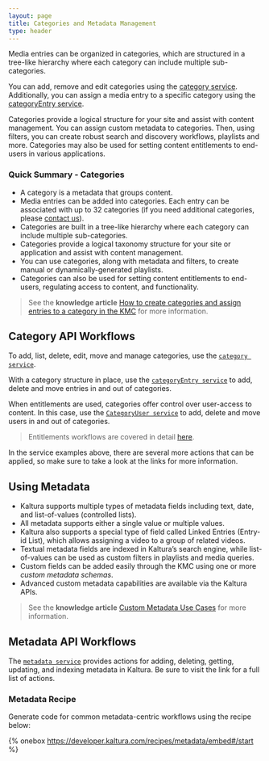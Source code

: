 ```yaml
---
layout: page
title: Categories and Metadata Management
type: header
---
```


Media entries can be organized in categories, which are structured in a tree-like hierarchy where each category can include multiple sub-categories.

You can add, remove and edit categories using the [category service](https://developer.kaltura.com/api-docs/#/category). Additionally, you can assign a media entry to a specific category using the [categoryEntry service](https://developer.kaltura.com/api-docs/#/categoryEntry).   

Categories provide a logical structure for your site and assist with content management. You can assign custom metadata to categories. Then, using filters, you can create robust search and discovery workflows, playlists and more. Categories may also be used for setting content entitlements to end-users in various applications.  

### Quick Summary - Categories  

* A category is a metadata that groups content. 
* Media entries can be added into categories. Each entry can be associated with up to 32 categories (if you need additional categories, please [contact us](mailto:vpaas.kaltura.com)).
* Categories are built in a tree-like hierarchy where each category can include multiple sub-categories.
* Categories provide a logical taxonomy structure for your site or application and assist with content management. 
* You can use categories, along with metadata and filters, to create manual or dynamically-generated playlists.
* Categories can also be used for setting content entitlements to end-users, regulating access to content, and functionality.

> See the **knowledge article** [How to create categories and assign entries to a category in the KMC](http://knowledge.kaltura.com/faq/how-create-categories-and-assign-entries-category-kmc#categories) for more information.

## Category API Workflows  

To add, list, delete, edit, move and manage categories, use the [`category service`](https://www.kaltura.com/api_v3/testmeDoc/index.php?service=category).

With a category structure in place, use the [`categoryEntry service`](https://www.kaltura.com/api_v3/testmeDoc/index.php?service=categoryEntry) to add, delete and move entries in and out of categories.

When entitlements are used, categories offer control over user-access to content. In this case, use the [`CategoryUser service`](https://www.kaltura.com/api_v3/testmeDoc/index.php?service=categoryUser) to add, delete and move users in and out of categories. 

> Entitlements workflows are covered in detail [here](#).

In the service examples above, there are several more actions that can be applied, so make sure to take a look at the links for more information.

## Using Metadata  

* Kaltura supports multiple types of metadata fields including text, date, and list-of-values (controlled lists).
* All metadata supports either a single value or multiple values. 
* Kaltura also supports a special type of field called Linked Entries (Entry-id List), which allows assigning a video to a group of related videos.
* Textual metadata fields are indexed in Kaltura’s search engine, while list-of-values can be used as custom filters in playlists and media queries.
* Custom fields can be added easily through the KMC using one or more *custom metadata schemas*.
* Advanced custom metadata capabilities are available via the Kaltura APIs.

> See the **knowledge article** [Custom Metadata Use Cases](http://knowledge.kaltura.com/custom-metadata-use-cases#metadata) for more information.

## Metadata API Workflows

The [`metadata service`](https://www.kaltura.com/api_v3/testmeDoc/index.php?service=metadata_metadata) provides actions for adding, deleting, getting, updating, and indexing metadata in Kaltura. Be sure to visit the link for a full list of actions.

### Metadata Recipe  

Generate code for common metadata-centric workflows using the recipe below:

{% onebox https://developer.kaltura.com/recipes/metadata/embed#/start %}

